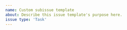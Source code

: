```yaml
---
name: Custom subissue template
about: Describe this issue template's purpose here.
issue type: 'Task'
---
```

